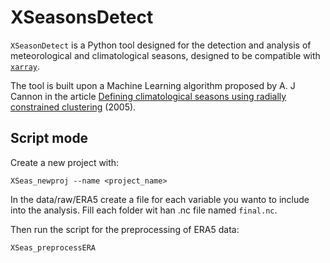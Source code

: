 # XSeasonsDetect

`XSeasonDetect` is a Python tool designed for the detection and analysis of meteorological and climatological seasons, designed to be compatible with [`xarray`](https://docs.xarray.dev/en/stable/index.html).

The tool is built upon a Machine Learning algorithm proposed by A. J Cannon in  the article [Defining climatological seasons using radially constrained clustering](https://agupubs.onlinelibrary.wiley.com/doi/full/10.1029/2005GL023410) (2005).


## Script mode
Create a new project with: 

`XSeas_newproj --name <project_name>`

In the data/raw/ERA5 create a file for each variable you wanto to include into the analysis. Fill each folder wit han .nc file named `final.nc`.

Then run the script for the preprocessing of ERA5 data:

`XSeas_preprocessERA`